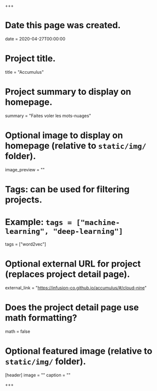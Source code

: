 +++
# Date this page was created.
date = 2020-04-27T00:00:00

# Project title.
title = "Accumulus"

# Project summary to display on homepage.
summary = "Faites voler les mots-nuages"

# Optional image to display on homepage (relative to `static/img/` folder).
image_preview = ""

# Tags: can be used for filtering projects.
# Example: `tags = ["machine-learning", "deep-learning"]`
tags = ["word2vec"]

# Optional external URL for project (replaces project detail page).
external_link = "https://infusion-co.github.io/accumulus/#/cloud-nine"

# Does the project detail page use math formatting?
math = false

# Optional featured image (relative to `static/img/` folder).
[header]
image = ""
caption = ""

+++
